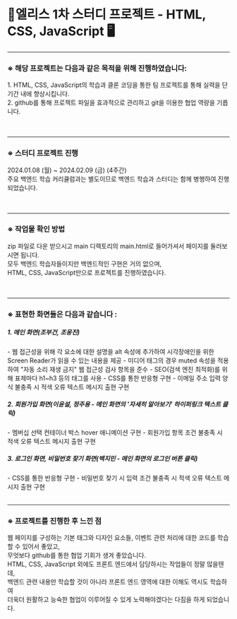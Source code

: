 <h1> 🌈엘리스 1차 스터디 프로젝트 - HTML, CSS, JavaScript 🖥</h1> 

---

<h3>※ 해당 프로젝트는 다음과 같은 목적을 위해 진행하였습니다:</h3>
1. HTML, CSS, JavaScript의 학습과 클론 코딩을 통한 팀 프로젝트를 통해 실력을 단기간 내에 향상시킵니다. <br/>
2. github를 통해 프로젝트 파일을 효과적으로 관리하고 git을 이용한 협업 역량을 기릅니다. <br/>
<br/>
<br/>

---

<h3>※ 스터디 프로젝트 진행</h3>
2024.01.08 (월) ~ 2024.02.09 (금) (4주간) <br/>
주요 백엔드 학습 커리큘럼과는 별도이므로 백엔드 학습과 스터디는 함께 병행하여 진행되었습니다. <br/>
<br/>
<br/>

---

<h3>※ 작업물 확인 방법</h3>
zip 파일로 다운 받으시고 main 디렉토리의 main.html로 들어가셔서 페이지를 둘러보시면 됩니다. <br/>
모두 백엔드 학습자들이지만 백엔드적인 구현은 거의 없으며, <br/> 
HTML, CSS, JavaScript만으로 프로젝트를 진행하였습니다. <br/>
<br/>
<br/>

---

<h3>※ 표현한 화면들은 다음과 같습니다 :</h3>
<h5>1. 메인 화면(조부건, 조웅진)</h5>
- 웹 접근성을 위해 각 요소에 대한 설명을 alt 속성에 추가하여 시각장애인을 위한 Screen Reader가 읽을 수 있는 내용을 제공
- 미디어 태그의 경우 muted 속성을 적용하여 "자동 소리 재생 금지" 웹 접근성 검사 항목을 준수
- SEO(검색 엔진 최적화)를 위해 표제마다 h1~h3 등의 태그를 사용
- CSS를 통한 반응형 구현
- 이메일 주소 입력 양식 불충족 시 적색 오류 텍스트 메시지 출현 구현
<br/>
<h5>2. 회원가입 화면(이윤설, 정주용 - 메인 화면의 '자세히 알아보기' 하이퍼링크 텍스트 클릭)</h5>
- 멤버십 선택 컨테이너 박스 hover 애니메이션 구현
- 회원가입 항목 조건 불충족 시 적색 오류 텍스트 메시지 출현 구현
<br/>
<h5>3. 로그인 화면, 비밀번호 찾기 화면(백지민 - 메인 화면의 로그인 버튼 클릭)</h5>
- CSS를 통한 반응형 구현
- 비밀번호 찾기 시 입력 조건 불충족 시 적색 오류 텍스트 메시지 출현 구현
<br/>
<br/>

---

<h3>※ 프로젝트를 진행한 후 느낀 점</h3>
웹 페이지를 구성하는 기본 태그와 디자인 요소들, 이벤트 관련 처리에 대한 코드를 학습할 수 있어서 좋았고, <br/>
무엇보다 github를 통한 협업 기회가 생겨 좋았습니다. <br/>
HTML, CSS, JavaScript 외에도 프론트 엔드에서 담당하시는 작업들이 정말 많을텐데, <br/>
백엔드 관련 내용만 학습할 것이 아니라 프론트 엔드 영역에 대한 이해도 역시도 학습하여 <br/>
더욱더 원활하고 능숙한 협업이 이루어질 수 있게 노력해야겠다는 다짐을 하게 되었습니다. <br/>
<br/>
<br/>
